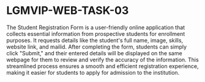 # LGMVIP-WEB-TASK-03
The Student Registration Form is a user-friendly online application that collects essential information from prospective students for enrollment purposes. It requests details like the student's full name, image, skills, website link, and mailid. After completing the form, students can simply click "Submit," and their entered details will be displayed on the same webpage for them to review and verify the accuracy of the information. This streamlined process ensures a smooth and efficient registration experience, making it easier for students to apply for admission to the institution.
